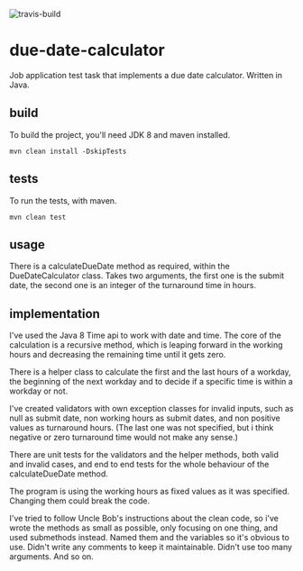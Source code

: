![travis-build](https://travis-ci.org/benoc008/due-date-calculator.svg?branch=master)

# due-date-calculator
Job application test task that implements a due date calculator. Written in Java.

## build
To build the project, you'll need JDK 8 and maven installed.
```
mvn clean install -DskipTests
```

## tests
To run the tests, with maven.
```
mvn clean test
```

## usage
There is a calculateDueDate method as required, within the DueDateCalculator class. Takes two arguments, the first one is the submit date, the second one is an integer of the turnaround time in hours.

## implementation
I've used the Java 8 Time api to work with date and time. 
The core of the calculation is a recursive method, which is leaping forward in the working hours and decreasing the remaining time until it gets zero.

There is a helper class to calculate the first and the last hours of a workday, the beginning of the next workday and to decide if a specific time is within a workday or not.

I've created validators with own exception classes for invalid inputs, such as null as submit date, non working hours as submit dates, and non positive values as turnaround hours. (The last one was not specified, but i think negative or zero turnaround time would not make any sense.)

There are unit tests for the validators and the helper methods, both valid and invalid cases, and end to end tests for the whole behaviour of the calculateDueDate method.

The program is using the working hours as fixed values as it was specified. Changing them could break the code.

I've tried to follow Uncle Bob's instructions about the clean code, so i've wrote the methods as small as possible, only focusing on one thing, and used submethods instead. Named them and the variables so it's obvious to use. Didn't write any comments to keep it maintainable. Didn't use too many arguments. And so on.
